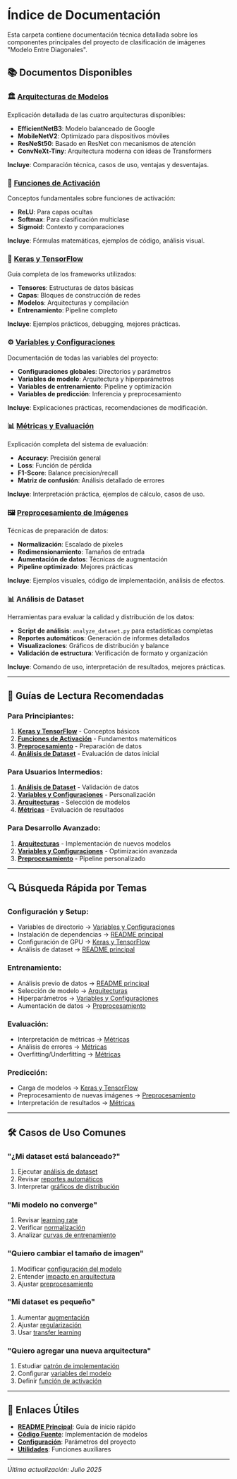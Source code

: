 # Índice de Documentación

Esta carpeta contiene documentación técnica detallada sobre los componentes principales del proyecto de clasificación de imágenes "Modelo Entre Diagonales".

## 📚 Documentos Disponibles

### 🏛️ [Arquitecturas de Modelos](arquitecturas.md)
Explicación detallada de las cuatro arquitecturas disponibles:
- **EfficientNetB3**: Modelo balanceado de Google
- **MobileNetV2**: Optimizado para dispositivos móviles
- **ResNeSt50**: Basado en ResNet con mecanismos de atención
- **ConvNeXt-Tiny**: Arquitectura moderna con ideas de Transformers

**Incluye**: Comparación técnica, casos de uso, ventajas y desventajas.

### 🧠 [Funciones de Activación](funciones_activacion.md)
Conceptos fundamentales sobre funciones de activación:
- **ReLU**: Para capas ocultas
- **Softmax**: Para clasificación multiclase
- **Sigmoid**: Contexto y comparaciones

**Incluye**: Fórmulas matemáticas, ejemplos de código, análisis visual.

### 🔧 [Keras y TensorFlow](keras_tensorflow.md)
Guía completa de los frameworks utilizados:
- **Tensores**: Estructuras de datos básicas
- **Capas**: Bloques de construcción de redes
- **Modelos**: Arquitecturas y compilación
- **Entrenamiento**: Pipeline completo

**Incluye**: Ejemplos prácticos, debugging, mejores prácticas.

### ⚙️ [Variables y Configuraciones](variables_configuracion.md)
Documentación de todas las variables del proyecto:
- **Configuraciones globales**: Directorios y parámetros
- **Variables de modelo**: Arquitectura y hiperparámetros
- **Variables de entrenamiento**: Pipeline y optimización
- **Variables de predicción**: Inferencia y preprocesamiento

**Incluye**: Explicaciones prácticas, recomendaciones de modificación.

### 📊 [Métricas y Evaluación](metricas_evaluacion.md)
Explicación completa del sistema de evaluación:
- **Accuracy**: Precisión general
- **Loss**: Función de pérdida
- **F1-Score**: Balance precision/recall
- **Matriz de confusión**: Análisis detallado de errores

**Incluye**: Interpretación práctica, ejemplos de cálculo, casos de uso.

### 🖼️ [Preprocesamiento de Imágenes](preprocesamiento.md)
Técnicas de preparación de datos:
- **Normalización**: Escalado de píxeles
- **Redimensionamiento**: Tamaños de entrada
- **Aumentación de datos**: Técnicas de augmentación
- **Pipeline optimizado**: Mejores prácticas

**Incluye**: Ejemplos visuales, código de implementación, análisis de efectos.

### 📊 Análisis de Dataset
Herramientas para evaluar la calidad y distribución de los datos:
- **Script de análisis**: `analyze_dataset.py` para estadísticas completas
- **Reportes automáticos**: Generación de informes detallados
- **Visualizaciones**: Gráficos de distribución y balance
- **Validación de estructura**: Verificación de formato y organización

**Incluye**: Comando de uso, interpretación de resultados, mejores prácticas.

---

## 🎯 Guías de Lectura Recomendadas

### Para Principiantes:
1. **[Keras y TensorFlow](keras_tensorflow.md)** - Conceptos básicos
2. **[Funciones de Activación](funciones_activacion.md)** - Fundamentos matemáticos
3. **[Preprocesamiento](preprocesamiento.md)** - Preparación de datos
4. **[Análisis de Dataset](../README.md#-análisis-del-dataset)** - Evaluación de datos inicial

### Para Usuarios Intermedios:
1. **[Análisis de Dataset](../README.md#-análisis-del-dataset)** - Validación de datos
2. **[Variables y Configuraciones](variables_configuracion.md)** - Personalización
3. **[Arquitecturas](arquitecturas.md)** - Selección de modelos
4. **[Métricas](metricas_evaluacion.md)** - Evaluación de resultados

### Para Desarrollo Avanzado:
1. **[Arquitecturas](arquitecturas.md)** - Implementación de nuevos modelos
2. **[Variables y Configuraciones](variables_configuracion.md)** - Optimización avanzada
3. **[Preprocesamiento](preprocesamiento.md)** - Pipeline personalizado

---

## 🔍 Búsqueda Rápida por Temas

### Configuración y Setup:
- Variables de directorio → [Variables y Configuraciones](variables_configuracion.md#rutas-y-directorios)
- Instalación de dependencias → [README principal](../README.md#instalación)
- Configuración de GPU → [Keras y TensorFlow](keras_tensorflow.md#gestión-de-memoria)
- Análisis de dataset → [README principal](../README.md#-análisis-del-dataset)

### Entrenamiento:
- Análisis previo de datos → [README principal](../README.md#-análisis-del-dataset)
- Selección de modelo → [Arquitecturas](arquitecturas.md#comparación-de-modelos)
- Hiperparámetros → [Variables y Configuraciones](variables_configuracion.md#variables-de-modelo)
- Aumentación de datos → [Preprocesamiento](preprocesamiento.md#aumentación-de-datos)

### Evaluación:
- Interpretación de métricas → [Métricas](metricas_evaluacion.md#interpretación-práctica)
- Análisis de errores → [Métricas](metricas_evaluacion.md#matriz-de-confusión)
- Overfitting/Underfitting → [Métricas](metricas_evaluacion.md#training-vs-validation)

### Predicción:
- Carga de modelos → [Keras y TensorFlow](keras_tensorflow.md#predicciones)
- Preprocesamiento de nuevas imágenes → [Preprocesamiento](preprocesamiento.md#pipeline-de-datos-optimizado)
- Interpretación de resultados → [Métricas](metricas_evaluacion.md#métricas-de-confianza)

---

## 🛠️ Casos de Uso Comunes

### "¿Mi dataset está balanceado?"
1. Ejecutar [análisis de dataset](../README.md#-análisis-del-dataset)
2. Revisar [reportes automáticos](../README.md#-archivos-generados)
3. Interpretar [gráficos de distribución](../README.md#-visualizaciones-automáticas)

### "Mi modelo no converge"
1. Revisar [learning rate](variables_configuracion.md#learning-rate-tasa-de-aprendizaje)
2. Verificar [normalización](preprocesamiento.md#normalización-de-píxeles)
3. Analizar [curvas de entrenamiento](metricas_evaluacion.md#training-vs-validation)

### "Quiero cambiar el tamaño de imagen"
1. Modificar [configuración del modelo](variables_configuracion.md#configuraciones-específicas-por-modelo)
2. Entender [impacto en arquitectura](arquitecturas.md#características-técnicas)
3. Ajustar [preprocesamiento](preprocesamiento.md#redimensionamiento-automático)

### "Mi dataset es pequeño"
1. Aumentar [augmentación](preprocesamiento.md#aumentación-de-datos)
2. Ajustar [regularización](variables_configuracion.md#dropout-rate)
3. Usar [transfer learning](arquitecturas.md#transfer-learning)

### "Quiero agregar una nueva arquitectura"
1. Estudiar [patrón de implementación](arquitecturas.md#ejemplo-de-implementación)
2. Configurar [variables del modelo](variables_configuracion.md#variables-de-modelo)
3. Definir [función de activación](funciones_activacion.md#implementación-en-el-proyecto)

---

## 🔗 Enlaces Útiles

- **[README Principal](../README.md)**: Guía de inicio rápido
- **[Código Fuente](../models.py)**: Implementación de modelos
- **[Configuración](../config.py)**: Parámetros del proyecto
- **[Utilidades](../utils.py)**: Funciones auxiliares

---

*Última actualización: Julio 2025*
